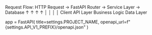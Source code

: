 Request Flow:
HTTP Request → FastAPI Router → Service Layer → Database
   ↑              ↑               ↑              ↑
   │              │               │              │
Client        API Layer     Business Logic    Data Layer

app = FastAPI(
    title=settings.PROJECT_NAME,
    openapi_url=f"{settings.API_V1_PREFIX}/openapi.json"
)
